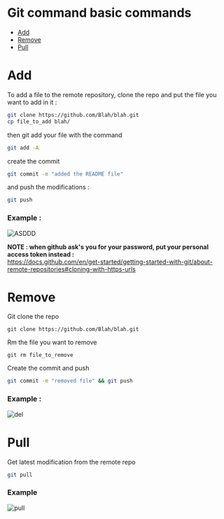 # Git command basic commands

- <a href="https://github.com/NullBrunk/git-cheat-sheet/blob/main/README.md#add">Add</a>
- <a href="https://github.com/NullBrunk/git-cheat-sheet/blob/main/README.md#remove">Remove</a>
- <a href="https://github.com/NullBrunk/git-cheat-sheet/blob/main/README.md#pull">Pull</a>


# Add
To add a file to the remote repository, clone the repo and put the file you want to add in it :

```bash
git clone https://github.com/Blah/blah.git
cp file_to_add blah/
```

then git add your file with the command
```bash
git add -A
```

create the commit 
```bash
git commit -m "added the README file"
```

and push the modifications :
```bash
git push
```

### Example :
![ASDDD](https://user-images.githubusercontent.com/106782577/203607076-a2210c2c-6465-4ef8-97a8-18ed2ed18641.png)


**NOTE : when github ask's you for your password, put your personal access token instead :**     
https://docs.github.com/en/get-started/getting-started-with-git/about-remote-repositories#cloning-with-https-urls



# Remove

Git clone the repo
```
git clone https://github.com/Blah/blah.git
```

Rm the file you want to remove
```
git rm file_to_remove
```

Create the commit and push
```bash
git commit -m "removed file" && git push
```

### Example :

![del](https://user-images.githubusercontent.com/106782577/203604717-af431a01-5645-472e-9071-39761e6761b8.png)


# Pull

Get latest modification from the remote repo
```bash
git pull
```

### Example

![pull](https://user-images.githubusercontent.com/106782577/203603859-0359b738-c98b-412b-b27b-7bff2a300206.png)

